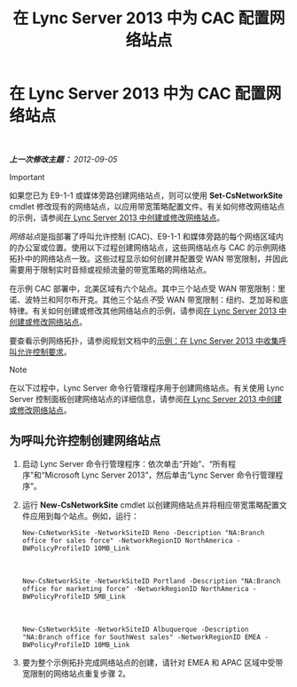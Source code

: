 ﻿---
title: 在 Lync Server 2013 中为 CAC 配置网络站点
TOCTitle: 在 Lync Server 2013 中为 CAC 配置网络站点
ms:assetid: afcea38f-5789-45ec-97af-c6e38364950c
ms:mtpsurl: https://technet.microsoft.com/zh-cn/library/Gg412840(v=OCS.15)
ms:contentKeyID: 49313960
ms.date: 05/19/2016
mtps_version: v=OCS.15
ms.translationtype: HT
---

# 在 Lync Server 2013 中为 CAC 配置网络站点

 

_**上一次修改主题：** 2012-09-05_

> [!IMPORTANT]  
> 如果您已为 E9-1-1 或媒体旁路创建网络站点，则可以使用 <strong>Set-CsNetworkSite</strong> cmdlet 修改现有的网络站点，以应用带宽策略配置文件。有关如何修改网络站点的示例，请参阅<a href="lync-server-2013-create-or-modify-a-network-site.md">在 Lync Server 2013 中创建或修改网络站点</a>。


*网络站点*是指部署了呼叫允许控制 (CAC)、E9-1-1 和媒体旁路的每个网络区域内的办公室或位置。使用以下过程创建网络站点，这些网络站点与 CAC 的示例网络拓扑中的网络站点一致。这些过程显示如何创建并配置受 WAN 带宽限制，并因此需要用于限制实时音频或视频流量的带宽策略的网络站点。

在示例 CAC 部署中，北美区域有六个站点。其中三个站点受 WAN 带宽限制：里诺、波特兰和阿尔布开克。其他三个站点*不*受 WAN 带宽限制：纽约、芝加哥和底特律。有关如何创建或修改其他网络站点的示例，请参阅[在 Lync Server 2013 中创建或修改网络站点](lync-server-2013-create-or-modify-a-network-site.md)。

要查看示例网络拓扑，请参阅规划文档中的[示例：在 Lync Server 2013 中收集呼叫允许控制要求](lync-server-2013-example-of-gathering-your-requirements-for-call-admission-control.md)。

> [!NOTE]  
> 在以下过程中，Lync Server 命令行管理程序用于创建网络站点。有关使用 Lync Server 控制面板创建网络站点的详细信息，请参阅<a href="lync-server-2013-create-or-modify-a-network-site.md">在 Lync Server 2013 中创建或修改网络站点</a>。



## 为呼叫允许控制创建网络站点

1.  启动 Lync Server 命令行管理程序：依次单击“开始”、“所有程序”和“Microsoft Lync Server 2013”，然后单击“Lync Server 命令行管理程序”。

2.  运行 **New-CsNetworkSite** cmdlet 以创建网络站点并将相应带宽策略配置文件应用到每个站点。例如，运行：
    
        New-CsNetworkSite -NetworkSiteID Reno -Description "NA:Branch office for sales force" -NetworkRegionID NorthAmerica -BWPolicyProfileID 10MB_Link

       &nbsp;
    
        New-CsNetworkSite -NetworkSiteID Portland -Description "NA:Branch office for marketing force" -NetworkRegionID NorthAmerica -BWPolicyProfileID 5MB_Link

       &nbsp;
    
        New-CsNetworkSite -NetworkSiteID Albuquerque -Description "NA:Branch office for SouthWest sales" -NetworkRegionID EMEA -BWPolicyProfileID 10MB_Link

3.  要为整个示例拓扑完成网络站点的创建，请针对 EMEA 和 APAC 区域中受带宽限制的网络站点重复步骤 2。

